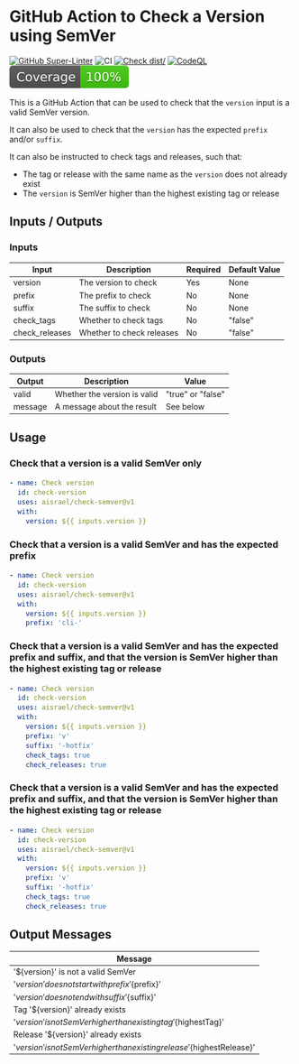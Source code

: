 # GitHub Action to Check a Version using SemVer

[![GitHub Super-Linter](https://github.com/actions/typescript-action/actions/workflows/linter.yml/badge.svg)](https://github.com/super-linter/super-linter)
![CI](https://github.com/actions/typescript-action/actions/workflows/ci.yml/badge.svg)
[![Check dist/](https://github.com/actions/typescript-action/actions/workflows/check-dist.yml/badge.svg)](https://github.com/actions/typescript-action/actions/workflows/check-dist.yml)
[![CodeQL](https://github.com/actions/typescript-action/actions/workflows/codeql-analysis.yml/badge.svg)](https://github.com/actions/typescript-action/actions/workflows/codeql-analysis.yml)
[![Coverage](./badges/coverage.svg)](./badges/coverage.svg)

This is a GitHub Action that can be used to check that the `version` input is a valid SemVer version.

It can also be used to check that the `version` has the expected `prefix` and/or `suffix`.

It can also be instructed to check tags and releases, such that:
- The tag or release with the same name as the `version` does not already exist
- The `version` is SemVer higher than the highest existing tag or release

## Inputs / Outputs

### Inputs

| Input          | Description               | Required | Default Value |
| -------------- | ------------------------- | -------- | ------------- |
| version        | The version to check      | Yes      | None          |
| prefix         | The prefix to check       | No       | None          |
| suffix         | The suffix to check       | No       | None          |
| check_tags     | Whether to check tags     | No       | "false"       |
| check_releases | Whether to check releases | No       | "false"       |

### Outputs

| Output  | Description                  | Value                      |
| ------- | ---------------------------- | -------------------------- |
| valid   | Whether the version is valid | "true" or "false"          |
| message | A message about the result   | See below                  |

## Usage

### Check that a version is a valid SemVer only

```yaml
- name: Check version
  id: check-version
  uses: aisrael/check-semver@v1
  with:
    version: ${{ inputs.version }}
```

### Check that a version is a valid SemVer and has the expected prefix

```yaml
- name: Check version
  id: check-version
  uses: aisrael/check-semver@v1
  with:
    version: ${{ inputs.version }}
    prefix: 'cli-'
```

### Check that a version is a valid SemVer and has the expected prefix and suffix, and that the version is SemVer higher than the highest existing tag or release

```yaml
- name: Check version
  id: check-version
  uses: aisrael/check-semver@v1
  with:
    version: ${{ inputs.version }}
    prefix: 'v'
    suffix: '-hotfix'
    check_tags: true
    check_releases: true
```

### Check that a version is a valid SemVer and has the expected prefix and suffix, and that the version is SemVer higher than the highest existing tag or release

```yaml
- name: Check version
  id: check-version
  uses: aisrael/check-semver@v1
  with:
    version: ${{ inputs.version }}
    prefix: 'v'
    suffix: '-hotfix'
    check_tags: true
    check_releases: true
```

## Output Messages

| Message                                                                     |
| --------------------------------------------------------------------------- |
| '${version}' is not a valid SemVer                                          |
| '${version}' does not start with prefix '${prefix}'                         |
| '${version}' does not end with suffix '${suffix}'                           |
| Tag '${version}' already exists                                             |
| '${version}' is not SemVer higher than existing tag '${highestTag}'         |
| Release '${version}' already exists                                         |
| '${version}' is not SemVer higher than existing release '${highestRelease}' |

